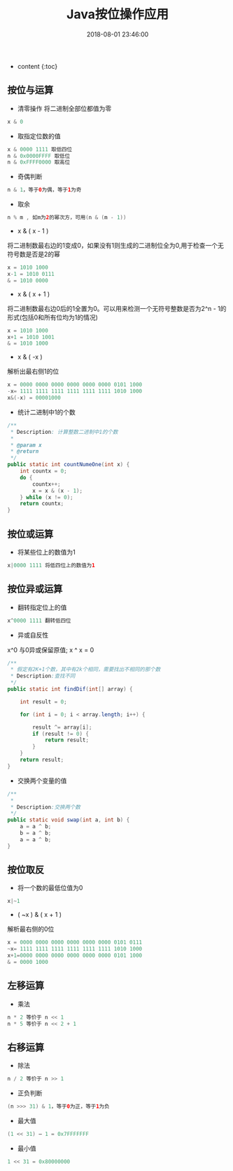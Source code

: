 ﻿---
layout: post
title:  "Java按位操作应用"
date:   2018-08-01 23:46:00
categories: Java
tags: Java
---

* content
{:toc}




## 按位与运算

- 清零操作
将二进制全部位都值为零

```java
x & 0
```

- 取指定位数的值

```java
x & 0000 1111 取低四位
n & 0x0000FFFF 取低位
n & 0xFFFF0000 取高位
```

- 奇偶判断

```java
n & 1，等于0为偶，等于1为奇
```
- 取余

```java
n % m , 如m为2的幂次方，可用(n & (m - 1))
```

- x & ( x - 1 )

将二进制数最右边的1变成0，如果没有1则生成的二进制位全为0,用于检查一个无符号数是否是2的幂

```java
x = 1010 1000
x-1 = 1010 0111
& = 1010 0000 

```
- x & ( x + 1 )

将二进制数最右边0后的1全置为0。可以用来检测一个无符号整数是否为2^n - 1的形式(包括0和所有位均为1的情况)
```java
x = 1010 1000
x+1 = 1010 1001
& = 1010 1000 

```

- x & ( -x ) 

解析出最右侧1的位

```java
x = 0000 0000 0000 0000 0000 0000 0101 1000
-x= 1111 1111 1111 1111 1111 1111 1010 1000
x&(-x) = 00001000

```

- 统计二进制中1的个数

```java
/**
 * Description: 计算整数二进制中1的个数
 * 
 * @param x
 * @return
 */
public static int countNumeOne(int x) {
    int countx = 0;
    do {
        countx++;
        x = x & (x - 1);
    } while (x != 0);
    return countx;
}
```


## 按位或运算

- 将某些位上的数值为1

```java
x|0000 1111 将低四位上的数值为1
```

## 按位异或运算

- 翻转指定位上的值

```java
x^0000 1111 翻转低四位

```

- 异或自反性

x^0 与0异或保留原值; x ^ x = 0

```java
/**
 * 假定有2K+1个数，其中有2k个相同，需要找出不相同的那个数
 * Description:查找不同
 */
public static int findDif(int[] array) {

    int result = 0;

    for (int i = 0; i < array.length; i++) {

        result ^= array[i];
        if (result != 0) {
            return result;
        }
    }
    return result;
}
```
- 交换两个变量的值

```java
/**
 * 
 * Description:交换两个数
 */
public static void swap(int a, int b) {
    a = a ^ b;
    b = a ^ b;
    a = a ^ b;
}
```

## 按位取反

- 将一个数的最低位值为0

```java
x|~1
```

- ( ~x ) & ( x + 1 )

解析最右侧的0位

```java
x = 0000 0000 0000 0000 0000 0000 0101 0111
~x= 1111 1111 1111 1111 1111 1111 1010 1000 
x+1=0000 0000 0000 0000 0000 0000 0101 1000
& = 0000 1000 

```

## 左移运算

- 乘法

```java
n * 2 等价于 n << 1
n * 5 等价于 n << 2 + 1
```
## 右移运算

- 除法

```java
n / 2 等价于 n >> 1
```
- 正负判断

```java
(n >>> 31) & 1，等于0为正，等于1为负
```

- 最大值

```java
(1 << 31) – 1 = 0x7FFFFFFF
```
- 最小值

```java
1 << 31 = 0x80000000
```



